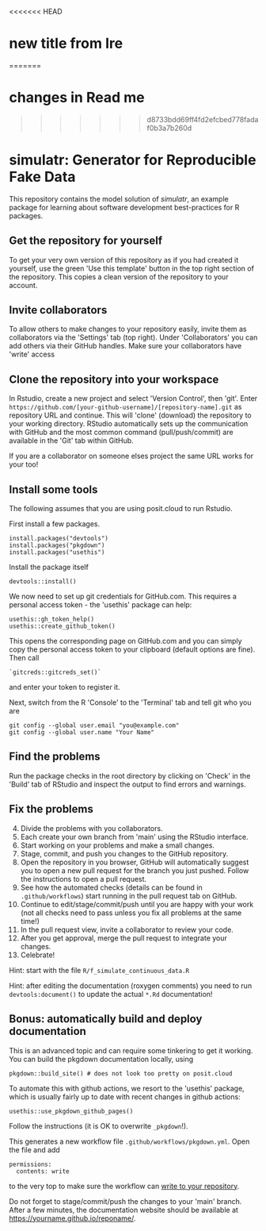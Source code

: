 <<<<<<< HEAD
# new title from Ire
=======
# changes in Read me 

>>>>>>> d8733bdd69ff4fd2efcbed778fadaf0b3a7b260d

# simulatr: Generator for Reproducible Fake Data

This repository contains the model solution of *simulatr*,
an example package for learning about software development best-practices for R packages.

## Get the repository for yourself

To get your very own version of this repository as if you had created it yourself,
use the green 'Use this template' button in the top right section of the repository.
This copies a clean version of the repository to your account.

## Invite collaborators

To allow others to make changes to your repository easily, invite them
as collaborators via the 'Settings' tab (top right).
Under 'Collaborators' you can add others via their GitHub handles.
Make sure your collaborators have 'write' access

## Clone the repository into your workspace

In Rstudio, create a new project and select 'Version Control', then 'git'.
Enter `https://github.com/[your-github-username]/[repository-name].git` as 
repository URL and continue.
This will 'clone' (download) the repository to your working directory.
RStudio automatically sets up the communication with GitHub and the most
common command (pull/push/commit) are available in the 'Git' tab within 
GitHub.

If you are a collaborator on someone elses project the same URL works for
your too!

## Install some tools

The following assumes that you are using posit.cloud to run Rstudio.

First install a few packages.

```
install.packages("devtools")
install.packages("pkgdown")
install.packages("usethis")
```

Install the package itself

```
devtools::install()
```

We now need to set up git credentials for GitHub.com.
This requires a personal access token - the 'usethis' package
can help:
```
usethis::gh_token_help()
usethis::create_github_token()
```
This opens the corresponding page on GitHub.com and you can simply copy the
personal access token to your clipboard (default options are fine).
Then call
```
`gitcreds::gitcreds_set()`
```
and enter your token to register it.

Next, switch from the R 'Console' to the 'Terminal' tab and tell git who you are
```
git config --global user.email "you@example.com"
git config --global user.name "Your Name"
```


## Find the problems

Run the package checks in the root directory by clicking on 'Check' in
the 'Build' tab of RStudio and inspect the output to find errors and warnings.


## Fix the problems

4. Divide the problems with you collaborators.
5. Each create your own branch from 'main' using the RStudio interface.
6. Start working on your problems and make a small changes.
7. Stage, commit, and push you changes to the GitHub repository.
8. Open the repository in you browser, GitHub will automatically suggest you
to open a new pull request for the branch you just pushed. Follow the instructions
to open a pull request.
9. See how the automated checks (details can be found in `.github/workflows`)
start running in the pull request tab on GitHub.
10. Continue to edit/stage/commit/push until you are happy with your work 
(not all checks need to pass unless you fix all problems at the same time!)
11. In the pull request view, invite a collaborator to review your code.
12. After you get approval, merge the pull request to integrate your changes.
13. Celebrate!

Hint: start with the file `R/f_simulate_continuous_data.R`

Hint: after editing the documentation (roxygen comments) you need to run
`devtools:document()` to update the actual `*.Rd` documentation! 


## Bonus: automatically build and deploy documentation

This is an advanced topic and can require some tinkering to get it working.
You can build the pkgdown documentation locally, using
```
pkgdown::build_site() # does not look too pretty on posit.cloud
```

To automate this with github actions, we resort to the 'usethis' package,
which is usually fairly up to date with recent changes in github actions:
```
usethis::use_pkgdown_github_pages()
```
Follow the instructions (it is OK to overwrite `_pkgdown`!).

This generates a new workflow file `.github/workflows/pkgdown.yml`. 
Open the file and add
```
permissions:
  contents: write
```
to the very top to make sure the workflow can [write to your repository](https://github.com/JamesIves/github-pages-deploy-action#getting-started-airplane).

Do not forget to stage/commit/push the changes to your 'main' branch.
After a few minutes, the documentation website should be available at 
https://yourname.github.io/reponame/.

